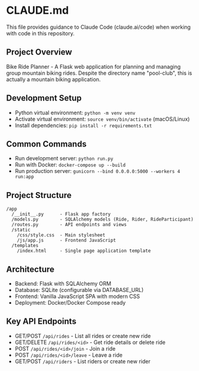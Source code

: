 # CLAUDE.md

This file provides guidance to Claude Code (claude.ai/code) when working with code in this repository.

## Project Overview

Bike Ride Planner - A Flask web application for planning and managing group mountain biking rides. Despite the directory name "pool-club", this is actually a mountain biking application.

## Development Setup

- Python virtual environment: `python -m venv venv`
- Activate virtual environment: `source venv/bin/activate` (macOS/Linux)
- Install dependencies: `pip install -r requirements.txt`

## Common Commands

- Run development server: `python run.py`
- Run with Docker: `docker-compose up --build`
- Run production server: `gunicorn --bind 0.0.0.0:5000 --workers 4 run:app`

## Project Structure

```
/app
  /__init__.py      - Flask app factory
  /models.py        - SQLAlchemy models (Ride, Rider, RideParticipant)
  /routes.py        - API endpoints and views
  /static
    /css/style.css  - Main stylesheet
    /js/app.js      - Frontend JavaScript
  /templates
    /index.html     - Single page application template
```

## Architecture

- Backend: Flask with SQLAlchemy ORM
- Database: SQLite (configurable via DATABASE_URL)
- Frontend: Vanilla JavaScript SPA with modern CSS
- Deployment: Docker/Docker Compose ready

## Key API Endpoints

- GET/POST `/api/rides` - List all rides or create new ride
- GET/DELETE `/api/rides/<id>` - Get ride details or delete ride
- POST `/api/rides/<id>/join` - Join a ride
- POST `/api/rides/<id>/leave` - Leave a ride
- GET/POST `/api/riders` - List riders or create new rider